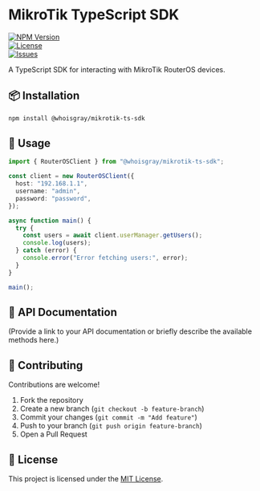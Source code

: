 # MikroTik TypeScript SDK

[![NPM Version](https://img.shields.io/npm/v/@whoisgray/mikrotik-ts-sdk)](https://www.npmjs.com/package/@whoisgray/mikrotik-ts-sdk)  
[![License](https://img.shields.io/github/license/whoisgray/mikrotik-ts-sdk)](LICENSE)  
[![Issues](https://img.shields.io/github/issues/whoisgray/mikrotik-ts-sdk)](https://github.com/whoisgray/mikrotik-ts-sdk/issues)

A TypeScript SDK for interacting with MikroTik RouterOS devices.

## 📦 Installation

```sh
npm install @whoisgray/mikrotik-ts-sdk
```

## 🚀 Usage

```ts
import { RouterOSClient } from "@whoisgray/mikrotik-ts-sdk";

const client = new RouterOSClient({
  host: "192.168.1.1",
  username: "admin",
  password: "password",
});

async function main() {
  try {
    const users = await client.userManager.getUsers();
    console.log(users);
  } catch (error) {
    console.error("Error fetching users:", error);
  }
}

main();
```

## 📜 API Documentation

(Provide a link to your API documentation or briefly describe the available methods here.)

## 🤝 Contributing

Contributions are welcome!

1. Fork the repository
2. Create a new branch (`git checkout -b feature-branch`)
3. Commit your changes (`git commit -m "Add feature"`)
4. Push to your branch (`git push origin feature-branch`)
5. Open a Pull Request

## 📄 License

This project is licensed under the [MIT License](LICENSE).

